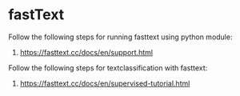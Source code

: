 # fastText #

Follow the following steps for running fasttext using python module:
1. https://fasttext.cc/docs/en/support.html


Follow the following steps for textclassification with fasttext:
1. https://fasttext.cc/docs/en/supervised-tutorial.html